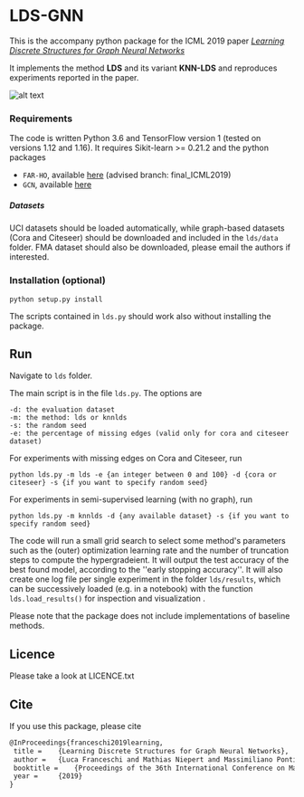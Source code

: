 # LDS-GNN

This is the accompany python package for 
the ICML 2019 paper [_Learning Discrete Structures for Graph Neural Networks_](https://arxiv.org/abs/1903.11960)

It implements the method __LDS__ and its variant __KNN-LDS__ and reproduces experiments reported in the 
paper.

![alt text](https://github.com/lucfra/LDS-GNN/blob/master/illustration%20method.PNG 
"A cartoon of our approach for learning graph structures for graph neural networks")

### Requirements

The code is written Python 3.6 and TensorFlow version 1 (tested on versions 1.12 and 1.16). 
It requires Sikit-learn >= 0.21.2 and the python 
packages 
- `FAR-HO`, available [here](https://github.com/lucfra/FAR-HO) (advised branch: final_ICML2019)
- `GCN`, available [here](https://github.com/tkipf/gcn) 


##### Datasets

UCI datasets should be loaded automatically, while graph-based datasets (Cora and Citeseer) should be downloaded and
included in the `lds/data` folder.
FMA dataset should also be downloaded, please email the authors if interested.

### Installation (optional)

```
python setup.py install
```

The scripts contained in `lds.py` should work also without installing the package. 

## Run

Navigate to `lds` folder.

The main script is in the file `lds.py`. The options are
```
-d: the evaluation dataset
-m: the method: lds or knnlds
-s: the random seed
-e: the percentage of missing edges (valid only for cora and citeseer dataset)
```

For experiments with missing edges on Cora and Citeseer, run 
```
python lds.py -m lds -e {an integer between 0 and 100} -d {cora or citeseer} -s {if you want to specify random seed}
```

For experiments in semi-supervised learning (with no graph), run
```
python lds.py -m knnlds -d {any available dataset} -s {if you want to specify random seed}
```

The code will run a small grid search to select some method's parameters such as the 
(outer) optimization learning rate and the number of truncation steps to compute the hypergradeient. It
will output the test accuracy of the best found model, according to the ''early stopping accuracy''. 
It will also create one log file per single experiment in the folder `lds/results`,
 which can be successively loaded (e.g. in a notebook) with the function `lds.load_results()` 
 for inspection and visualization .
 
 Please note that the package does not include implementations of baseline methods.
 
 ## Licence 
 
 Please take a look at LICENCE.txt
 
 ## Cite
 
 If you use this package, please cite 

 ```latex
@InProceedings{franceschi2019learning,
  title = 	 {Learning Discrete Structures for Graph Neural Networks},
  author = 	 {Luca Franceschi and Mathias Niepert and Massimiliano Pontil and Xiao He},
  booktitle = 	 {Proceedings of the 36th International Conference on Machine Learning},
  year = 	 {2019}
}
```
